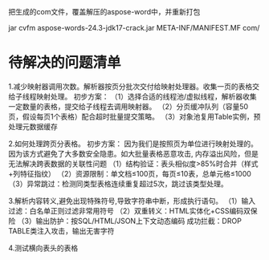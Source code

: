 把生成的com文件，覆盖解压的aspose-word中，并重新打包

jar cvfm aspose-words-24.3-jdk17-crack.jar META-INF/MANIFEST.MF com/

# 待解决的问题清单
1.减少映射器调用次数。解析器按页分批次交付给映射处理器。收集一页的表格交给子线程映射处理。
初步方案：
（1）选择合适的线程池/虚拟线程，解析器收集一定数量的表格，提交给子线程去调用映射器。
（2）分页缓冲队列（容量50页，假设每页1个表格）配合超时批量提交策略。
（3）对象池复用Table实例，预处理元数据缓存

2.如何处理跨页分表格。
初步方案：
因为我们是按照页为单位进行映射处理的。因为该方式避免了大多数安全隐患。如大批量表格恶意攻击, 内存溢出风险，但是无法解决跨表数据的关联性问题
（1）结构验证：表头相似度>85%时合并（样式+列特征指纹）
（2）资源限制：单文档≤100页，每页≤10表，总单元格≤1000
（3）异常跳过：检测同类型表格连续重复超过5次，跳过该类型处理。

3.解析内容转义,避免出现特殊符号,导致字符串中断，形成执行语句。
（1）输入过滤：白名单正则过滤非常用符号
（2）双重转义：HTML实体化+CSS编码双保险
（3）输出防护：按SQL/HTML/JSON上下文动态编码
成功拦截：DROP TABLE类注入攻击，输出无害字符

4.测试横向表头的表格
